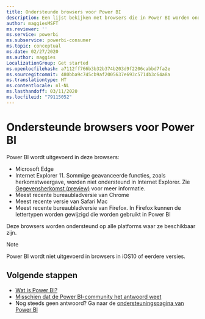 ```yaml
---
title: Ondersteunde browsers voor Power BI
description: Een lijst bekijken met browsers die in Power BI worden ondersteund
author: maggiesMSFT
ms.reviewer: ''
ms.service: powerbi
ms.subservice: powerbi-consumer
ms.topic: conceptual
ms.date: 02/27/2020
ms.author: maggies
LocalizationGroup: Get started
ms.openlocfilehash: a7112ff766b3b32b374b203d9f2206cabbd7fa2e
ms.sourcegitcommit: 480bba9c745cb9af2005637e693c5714b3c64a8a
ms.translationtype: HT
ms.contentlocale: nl-NL
ms.lasthandoff: 03/11/2020
ms.locfileid: "79115052"
---
```

# <a name="supported-browsers-for-power-bi"></a>Ondersteunde browsers voor Power BI
Power BI wordt uitgevoerd in deze browsers:

- Microsoft Edge
- Internet Explorer 11. Sommige geavanceerde functies, zoals herkomstweergave, worden niet ondersteund in Internet Explorer. Zie [Gegevensherkomst (preview)](collaborate-share/service-data-lineage.md) voor meer informatie.
- Meest recente bureaubladversie van Chrome
- Meest recente versie van Safari Mac
- Meest recente bureaubladversie van Firefox. In Firefox kunnen de lettertypen worden gewijzigd die worden gebruikt in Power BI 

Deze browsers worden ondersteund op alle platforms waar ze beschikbaar zijn.

> [!NOTE]
> Power BI wordt niet uitgevoerd in browsers in iOS10 of eerdere versies.

## <a name="next-steps"></a>Volgende stappen
* [Wat is Power BI?](power-bi-overview.md)
* [Misschien dat de Power BI-community het antwoord weet](https://community.powerbi.com/)
* Nog steeds geen antwoord? Ga naar de [ondersteuningspagina van Power BI](https://powerbi.microsoft.com/support/)

